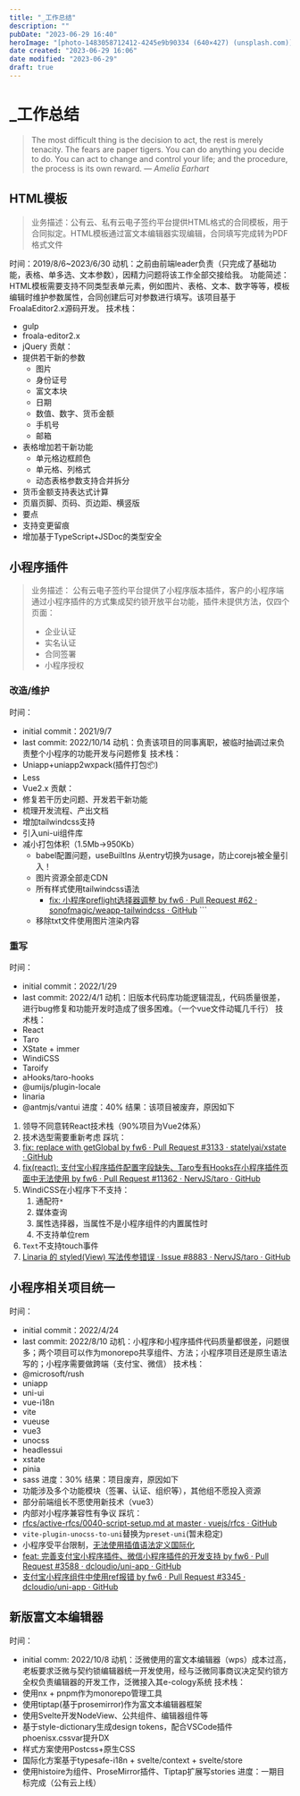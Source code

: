 ```yaml
---
title: "_工作总结"
description: ""
pubDate: "2023-06-29 16:40"
heroImage: "[photo-1483058712412-4245e9b90334 (640×427) (unsplash.com)](https://images.unsplash.com/photo-1483058712412-4245e9b90334?ixlib=rb-4.0.3&ixid=M3wxMjA3fDB8MHxwaG90by1wYWdlfHx8fGVufDB8fHx8fA%3D%3D&auto=format&fit=crop&w=640&q=80)"
date created: "2023-06-29 16:06"
date modified: "2023-06-29"
draft: true
---
```


# _工作总结

> The most difficult thing is the decision to act, the rest is merely tenacity. The fears are paper tigers. You can do anything you decide to do. You can act to change and control your life; and the procedure, the process is its own reward.
> — <cite>Amelia Earhart</cite>


## HTML模板

>业务描述：公有云、私有云电子签约平台提供HTML格式的合同模板，用于合同拟定。HTML模板通过富文本编辑器实现编辑，合同填写完成转为PDF格式文件

时间：2019/8/6~2023/6/30
动机：之前由前端leader负责（只完成了基础功能，表格、单多选、文本参数），因精力问题将该工作全部交接给我。
功能简述：HTML模板需要支持不同类型表单元素，例如图片、表格、文本、数字等等，模板编辑时维护参数属性，合同创建后可对参数进行填写。该项目基于FroalaEditor2.x源码开发。
技术栈：
- gulp
- froala-editor2.x
- jQuery
贡献：
- 提供若干新的参数
	- 图片
	- 身份证号
	- 富文本块
	- 日期
	- 数值、数字、货币金额
	- 手机号
	- 邮箱
- 表格增加若干新功能
	- 单元格边框颜色
	- 单元格、列格式
	- 动态表格参数支持合并拆分
- 货币金额支持表达式计算
- 页眉页脚、页码、页边距、横竖版
- 要点
- 支持变更留痕
- 增加基于TypeScript+JSDoc的类型安全


## 小程序插件

> 业务描述：
> 公有云电子签约平台提供了小程序版本插件，客户的小程序端通过小程序插件的方式集成契约锁开放平台功能，插件未提供方法，仅四个页面：
> - 企业认证
> - 实名认证
> - 合同签署
> - 小程序授权

### 改造/维护

时间：
- initial commit：2021/9/7
- last commit: 2022/10/14
动机：负责该项目的同事离职，被临时抽调过来负责整个小程序的功能开发与问题修复
技术栈：
- Uniapp+uniapp2wxpack(插件打包📦)
- Less
- Vue2.x
贡献：
- 修复若干历史问题、开发若干新功能
- 梳理开发流程、产出文档
- 增加tailwindcss支持
- 引入uni-ui组件库
- 减小打包体积（1.5Mb->950Kb）
	- babel配置问题，useBuiltIns 从entry切换为usage，防止corejs被全量引入！
	- 图片资源全部走CDN
	- 所有样式使用tailwindcss语法
		- [fix: 小程序preflight选择器调整 by fw6 · Pull Request #62 · sonofmagic/weapp-tailwindcss · GitHub](https://github.com/sonofmagic/weapp-tailwindcss/pull/62)			```
	- 移除txt文件使用图片渲染内容


### 重写

时间：
- initial commit：2022/1/29
- last commit: 2022/4/1
动机：旧版本代码库功能逻辑混乱，代码质量很差，进行bug修复和功能开发时造成了很多困难。（一个vue文件动辄几千行）
技术栈：
- React
- Taro
- XState + immer
- WindiCSS
- Taroify
- aHooks/taro-hooks
- @umijs/plugin-locale
- linaria
- @antmjs/vantui
进度：40%
结果：该项目被废弃，原因如下
1. 领导不同意转React技术栈（90%项目为Vue2体系）
2. 技术选型需要重新考虑
踩坑：
1. [fix: replace with getGlobal by fw6 · Pull Request #3133 · statelyai/xstate · GitHub](https://github.com/statelyai/xstate/pull/3133)
2. [fix(react): 支付宝小程序插件配置字段缺失、Taro专有Hooks在小程序插件页面中无法使用 by fw6 · Pull Request #11362 · NervJS/taro · GitHub](https://github.com/NervJS/taro/pull/11362)
3. WindiCSS在小程序下不支持：
	1. 通配符`*`
	2. 媒体查询
	3. 属性选择器，当属性不是小程序组件的内置属性时
	4. 不支持单位rem
4. `Text`不支持touch事件
5. [Linaria 的 styled(View) 写法传参错误 · Issue #8883 · NervJS/taro · GitHub](https://github.com/NervJS/taro/issues/8883)


## 小程序相关项目统一

时间：
- initial commit：2022/4/24
- last commit: 2022/8/10
动机：小程序和小程序插件代码质量都很差，问题很多；两个项目可以作为monorepo共享组件、方法；小程序项目还是原生语法写的；小程序需要做跨端（支付宝、微信）
技术栈：
- @microsoft/rush
- uniapp
- uni-ui
- vue-i18n
- vite
- vueuse
- vue3
- unocss
- headlessui
- xstate
- pinia
- sass
进度：30%
结果：项目废弃，原因如下
- 功能涉及多个功能模块（签署、认证、组织等），其他组不愿投入资源
- 部分前端组长不愿使用新技术（vue3）
- 内部对小程序兼容性有争议
踩坑：
- [rfcs/active-rfcs/0040-script-setup.md at master · vuejs/rfcs · GitHub](https://github.com/vuejs/rfcs/blob/master/active-rfcs/0040-script-setup.md#unresolved-questions)
- `vite-plugin-unocss-to-uni`替换为`preset-uni`(暂未稳定)
- 小程序受平台限制，[无法使用插值语法定义国际化](https://uniapp.dcloud.net.cn/tutorial/migration-to-vue3.html#vue-i18n)
- [feat: 完善支付宝小程序插件、微信小程序插件的开发支持 by fw6 · Pull Request #3588 · dcloudio/uni-app · GitHub](https://github.com/dcloudio/uni-app/pull/3588)
- [支付宝小程序组件中使用ref报错 by fw6 · Pull Request #3345 · dcloudio/uni-app · GitHub](https://github.com/dcloudio/uni-app/pull/3345)




## 新版富文本编辑器

时间：
- initial comm: 2022/10/8
动机：泛微使用的富文本编辑器（wps）成本过高，老板要求泛微与契约锁编辑器统一开发使用，经与泛微同事商议决定契约锁方全权负责编辑器的开发工作，泛微接入其e-cology系统
技术栈：
- 使用nx + pnpm作为monorepo管理工具
- 使用tiptap(基于prosemirror)作为富文本编辑器框架
- 使用Svelte开发NodeView、公共组件、编辑器组件等
- 基于style-dictionary生成design tokens，配合VSCode插件phoenisx.cssvar提升DX
- 样式方案使用Postcss+原生CSS
- 国际化方案基于typesafe-i18n + svelte/context + svelte/store
- 使用histoire为组件、ProseMirror插件、Tiptap扩展写stories
进度：一期目标完成（公有云上线）















